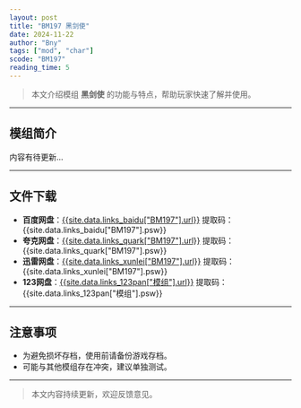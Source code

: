 ```yaml
---
layout: post
title: "BM197 黑剑使"
date: 2024-11-22
author: "Bny"
tags: ["mod", "char"]
scode: "BM197"
reading_time: 5
---
```


> 本文介绍模组 **黑剑使** 的功能与特点，帮助玩家快速了解并使用。

---

## 模组简介

内容有待更新...

---

## 文件下载
- **百度网盘**：[{{site.data.links_baidu["BM197"].url}}]({{site.data.links_baidu["BM197"].url}}) 提取码：{{site.data.links_baidu["BM197"].psw}}
- **夸克网盘**：[{{site.data.links_quark["BM197"].url}}]({{site.data.links_quark["BM197"].url}}) 提取码：{{site.data.links_quark["BM197"].psw}}
- **迅雷网盘**：[{{site.data.links_xunlei["BM197"].url}}]({{site.data.links_xunlei["BM197"].url}}) 提取码：{{site.data.links_xunlei["BM197"].psw}}
- **123网盘**：[{{site.data.links_123pan["模组"].url}}]({{site.data.links_123pan["模组"].url}}) 提取码：{{site.data.links_123pan["模组"].psw}}

---

## 注意事项
- 为避免损坏存档，使用前请备份游戏存档。
- 可能与其他模组存在冲突，建议单独测试。

---

> 本文内容持续更新，欢迎反馈意见。
